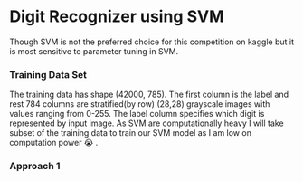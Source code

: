 # Digit Recognizer using SVM

Though SVM is not the preferred choice for this competition on kaggle but it is most sensitive to parameter tuning in SVM.

### Training Data Set

The training data has shape (42000, 785). The first column is the label and rest 784 columns are stratified(by row) (28,28) grayscale images with
values ranging from 0-255. The label column specifies which digit is represented by input image. As SVM are computationally heavy I will take subset of the training data to train our SVM model as I am low on computation power :sob:
.

### Approach 1
